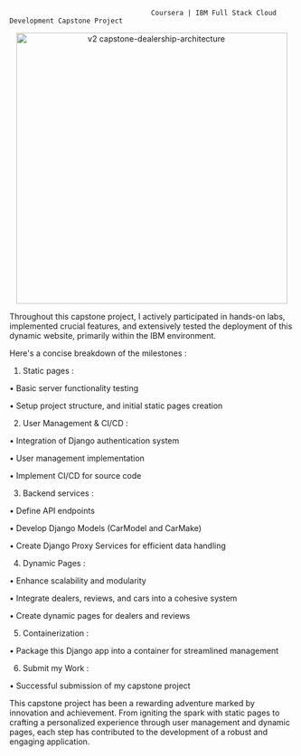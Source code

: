                                        Coursera | IBM Full Stack Cloud Development Capstone Project

<p align="center">
<img width="480" alt="v2 capstone-dealership-architecture" src="https://github.com/Jean-Joooo/agfzb-CloudAppDevelopment_Capstone/assets/124114074/381e1012-b728-4d73-91b2-c2777532494f">
</p>

Throughout this capstone project, I actively participated in hands-on labs, implemented crucial features, and extensively tested the deployment of this dynamic website, primarily within the IBM environment.

Here's a concise breakdown of the milestones :

1. Static pages :
   
•	Basic server functionality testing

•	Setup project structure, and initial static pages creation


2. User Management & CI/CD :

•	Integration of Django authentication system

•	User management implementation

•	Implement CI/CD for source code


3. Backend services :
   
•	Define API endpoints

•	Develop Django Models (CarModel and CarMake)

•	Create Django Proxy Services for efficient data handling


4. Dynamic Pages :
   
•	Enhance scalability and modularity

•	Integrate dealers, reviews, and cars into a cohesive system

•	Create dynamic pages for dealers and reviews


5. Containerization :
    
•	Package this Django app into a container for streamlined management


6. Submit my Work :
   
•	Successful submission of my capstone project


This capstone project has been a rewarding adventure marked by innovation and achievement. From igniting the spark with static pages to crafting a personalized experience through user management and dynamic pages, each step has contributed to the development of a robust and engaging application.

